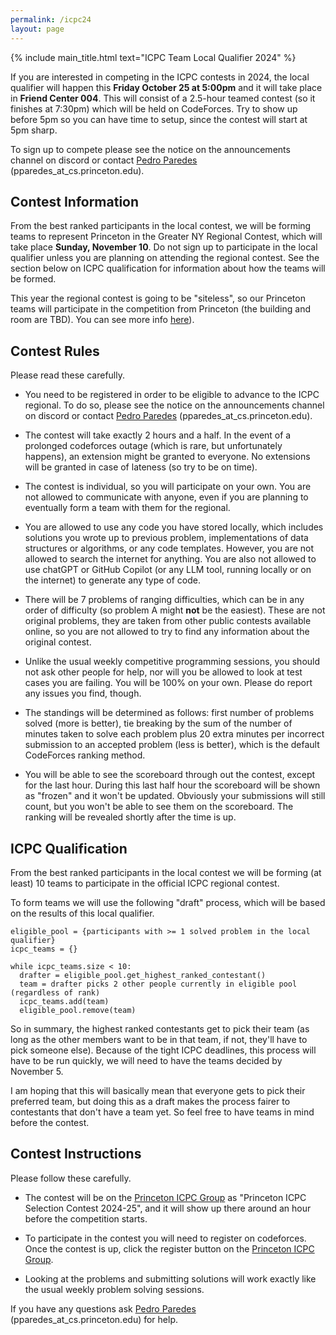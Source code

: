```yaml
---
permalink: /icpc24
layout: page
---
```


{% include main_title.html text="ICPC Team Local Qualifier 2024" %}

If you are interested in competing in the ICPC contests in 2024, the
local qualifier will happen this **Friday October 25 at 5:00pm**
and it will take place in **Friend Center 004**. This will consist of
a 2.5-hour teamed contest (so it finishes at 7:30pm) which will be
held on CodeForces. Try to show up before 5pm so you can have time to
setup, since the contest will start at 5pm sharp.

To sign up to compete please see the notice on the announcements
channel on discord or contact [Pedro
Paredes](https://www.cs.princeton.edu/~pparedes/)
(pparedes_at_cs.princeton.edu).

## Contest Information

From the best ranked participants in the local contest, we will be
forming teams to represent Princeton in the Greater NY Regional
Contest, which will take place **Sunday, November 10**. Do not sign up
to participate in the local qualifier unless you are planning on
attending the regional contest. See the section below on ICPC
qualification for information about how the teams will be formed.

This year the regional contest is going to be "siteless", so our
Princeton teams will participate in the competition from Princeton
(the building and room are TBD). You can see more info
[here](https://gny.na.icpc.global/)).

## Contest Rules

Please read these carefully.

* You need to be registered in order to be eligible to advance to the
  ICPC regional. To do so, please see the notice on the announcements
  channel on discord or contact [Pedro
  Paredes](https://www.cs.princeton.edu/~pparedes/)
  (pparedes_at_cs.princeton.edu).

* The contest will take exactly 2 hours and a half. In the event of a
  prolonged codeforces outage (which is rare, but unfortunately happens),
  an extension might be granted to everyone. No extensions will be
  granted in case of lateness (so try to be on time).

* The contest is individual, so you will participate on your own. You
  are not allowed to communicate with anyone, even if you are planning
  to eventually form a team with them for the regional.

* You are allowed to use any code you have stored locally, which
  includes solutions you wrote up to previous problem, implementations
  of data structures or algorithms, or any code templates. However,
  you are not allowed to search the internet for anything. You are
  also not allowed to use chatGPT or GitHub Copilot (or any LLM tool,
  running locally or on the internet) to generate any type of code.

* There will be 7 problems of ranging difficulties, which can be in
  any order of difficulty (so problem A might **not** be the
  easiest). These are not original problems, they are taken from other
  public contests available online, so you are not allowed to try to
  find any information about the original contest.

* Unlike the usual weekly competitive programming sessions, you should
  not ask other people for help, nor will you be allowed to look at
  test cases you are failing. You will be 100% on your own. Please do
  report any issues you find, though.

* The standings will be determined as follows: first number of
  problems solved (more is better), tie breaking by the sum of the
  number of minutes taken to solve each problem plus 20 extra minutes
  per incorrect submission to an accepted problem (less is better),
  which is the default CodeForces ranking method.

* You will be able to see the scoreboard through out the contest,
  except for the last hour. During this last half hour the scoreboard
  will be shown as "frozen" and it won't be updated. Obviously your
  submissions will still count, but you won't be able to see them on
  the scoreboard. The ranking will be revealed shortly after the time
  is up.

## ICPC Qualification

From the best ranked participants in the local contest we will be
forming (at least) 10 teams to participate in the official ICPC
regional contest.

To form teams we will use the following "draft" process, which will be
based on the results of this local qualifier.

```
eligible_pool = {participants with >= 1 solved problem in the local qualifier}
icpc_teams = {}

while icpc_teams.size < 10:
  drafter = eligible_pool.get_highest_ranked_contestant()
  team = drafter picks 2 other people currently in eligible pool (regardless of rank)
  icpc_teams.add(team)
  eligible_pool.remove(team)
```

So in summary, the highest ranked contestants get to pick their team
(as long as the other members want to be in that team, if not, they'll
have to pick someone else). Because of the tight ICPC deadlines, this
process will have to be run quickly, we will need to have the teams
decided by November 5.

I am hoping that this will basically mean that everyone gets to pick
their preferred team, but doing this as a draft makes the process
fairer to contestants that don't have a team yet. So feel free to have
teams in mind before the contest.

## Contest Instructions

Please follow these carefully.

* The contest will be on the [Princeton ICPC
  Group](https://codeforces.com/group/hNnRWqFua0/contests) as
  "Princeton ICPC Selection Contest 2024-25", and it will show up
  there around an hour before the competition starts.
  
* To participate in the contest you will need to register on
  codeforces. Once the contest is up, click the register button on the
  [Princeton ICPC
  Group](https://codeforces.com/group/hNnRWqFua0/contests).

* Looking at the problems and submitting solutions will work exactly
  like the usual weekly problem solving sessions.

If you have any questions ask [Pedro
Paredes](https://www.cs.princeton.edu/~pparedes/)
(pparedes_at_cs.princeton.edu) for help.